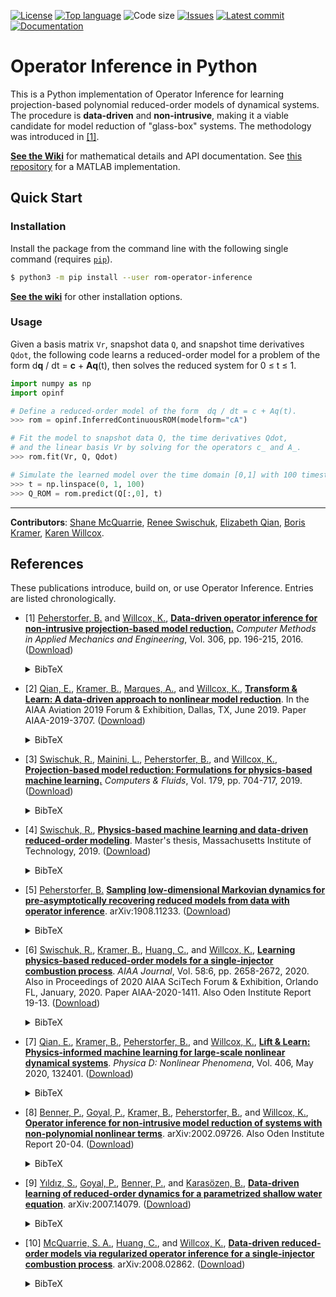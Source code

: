 [![License](https://img.shields.io/github/license/Willcox-Research-Group/rom-operator-inference-python3)](./LICENSE)
[![Top language](https://img.shields.io/github/languages/top/Willcox-Research-Group/rom-operator-inference-python3)](https://www.python.org)
![Code size](https://img.shields.io/github/languages/code-size/Willcox-Research-Group/rom-operator-inference-python3)
[![Issues](https://img.shields.io/github/issues/Willcox-Research-Group/rom-operator-inference-python3)](https://github.com/Willcox-Research-Group/rom-operator-inference-python3/issues)
[![Latest commit](https://img.shields.io/github/last-commit/Willcox-Research-Group/rom-operator-inference-python3)](https://github.com/Willcox-Research-Group/rom-operator-inference-python3/commits/main)
[![Documentation](https://img.shields.io/badge/Documentation-WIKI-important)](https://github.com/Willcox-Research-Group/rom-operator-inference-python3/wiki)

# Operator Inference in Python

This is a Python implementation of Operator Inference for learning projection-based polynomial reduced-order models of dynamical systems.
The procedure is **data-driven** and **non-intrusive**, making it a viable candidate for model reduction of "glass-box" systems.
The methodology was introduced in [\[1\]](#references).

[**See the Wiki**](https://github.com/Willcox-Research-Group/rom-operator-inference-Python3/wiki) for mathematical details and API documentation.
See [this repository](https://github.com/Willcox-Research-Group/rom-operator-inference-MATLAB) for a MATLAB implementation.

## Quick Start

### Installation

Install the package from the command line with the following single command (requires [`pip`](https://pypi.org/project/pip/)).
```bash
$ python3 -m pip install --user rom-operator-inference
```
[**See the wiki**](https://github.com/Willcox-Research-Group/rom-operator-inference-Python3/wiki) for other installation options.

### Usage

Given a basis matrix `Vr`, snapshot data `Q`, and snapshot time derivatives `Qdot`, the following code learns a reduced-order model for a problem of the form d**q** / dt = **c** + **Aq**(t), then solves the reduced system for 0 ≤ t ≤ 1.

```python
import numpy as np
import opinf

# Define a reduced-order model of the form  dq / dt = c + Aq(t).
>>> rom = opinf.InferredContinuousROM(modelform="cA")

# Fit the model to snapshot data Q, the time derivatives Qdot,
# and the linear basis Vr by solving for the operators c_ and A_.
>>> rom.fit(Vr, Q, Qdot)

# Simulate the learned model over the time domain [0,1] with 100 timesteps.
>>> t = np.linspace(0, 1, 100)
>>> Q_ROM = rom.predict(Q[:,0], t)
```

---

**Contributors**:
[Shane McQuarrie](https://github.com/shanemcq18),
[Renee Swischuk](https://github.com/swischuk),
[Elizabeth Qian](https://github.com/elizqian),
[Boris Kramer](http://kramer.ucsd.edu/),
[Karen Willcox](https://kiwi.oden.utexas.edu/).


## References

These publications introduce, build on, or use Operator Inference.
Entries are listed chronologically.

- \[1\] [Peherstorfer, B.](https://scholar.google.com/citations?user=C81WhlkAAAAJ) and [Willcox, K.](https://kiwi.oden.utexas.edu/),
[**Data-driven operator inference for non-intrusive projection-based model reduction.**](https://www.sciencedirect.com/science/article/pii/S0045782516301104)
_Computer Methods in Applied Mechanics and Engineering_, Vol. 306, pp. 196-215, 2016.
([Download](https://kiwi.oden.utexas.edu/papers/Non-intrusive-model-reduction-Peherstorfer-Willcox.pdf))<details><summary>BibTeX</summary><pre>
@article{PW2016OperatorInference,
    title     = {Data-driven operator inference for nonintrusive projection-based model reduction},
    author    = {Peherstorfer, B. and Willcox, K.},
    journal   = {Computer Methods in Applied Mechanics and Engineering},
    volume    = {306},
    pages     = {196--215},
    year      = {2016},
    publisher = {Elsevier}
}</pre></details>

- \[2\] [Qian, E.](https://scholar.google.com/citations?user=jnHI7wQAAAAJ), [Kramer, B.](http://kramer.ucsd.edu/), [Marques, A.](https://scholar.google.com/citations?user=d4tBWWwAAAAJ), and [Willcox, K.](https://kiwi.oden.utexas.edu/),
[**Transform & Learn: A data-driven approach to nonlinear model reduction**](https://arc.aiaa.org/doi/10.2514/6.2019-3707).
In the AIAA Aviation 2019 Forum & Exhibition, Dallas, TX, June 2019. Paper AIAA-2019-3707.
([Download](https://kiwi.oden.utexas.edu/papers/learn-data-driven-nonlinear-reduced-model-Qian-Willcox.pdf))<details><summary>BibTeX</summary><pre>
@inbook{QKMW2019TransformAndLearn,
    title     = {Transform \\& Learn: A data-driven approach to nonlinear model reduction},
    author    = {Qian, E. and Kramer, B. and Marques, A. N. and Willcox, K. E.},
    booktitle = {AIAA Aviation 2019 Forum},
    year      = {2018},
    address   = {Dallas, TX},
    note      = {Paper AIAA-2019-3707},
    doi       = {10.2514/6.2019-3707},
    URL       = {https://arc.aiaa.org/doi/abs/10.2514/6.2019-3707},
    eprint    = {https://arc.aiaa.org/doi/pdf/10.2514/6.2019-3707}
}</pre></details>

- \[3\] [Swischuk, R.](https://scholar.google.com/citations?user=L9D0LBsAAAAJ), [Mainini, L.](https://scholar.google.com/citations?user=1mo8GgkAAAAJ), [Peherstorfer, B.](https://scholar.google.com/citations?user=C81WhlkAAAAJ), and [Willcox, K.](https://kiwi.oden.utexas.edu/),
[**Projection-based model reduction: Formulations for physics-based machine learning.**](https://www.sciencedirect.com/science/article/pii/S0045793018304250)
_Computers & Fluids_, Vol. 179, pp. 704-717, 2019.
([Download](https://kiwi.oden.utexas.edu/papers/Physics-based-machine-learning-swischuk-willcox.pdf))<details><summary>BibTeX</summary><pre>
@article{SMPW2019PhysicsbasedML,
    title     = {Projection-based model reduction: Formulations for physics-based machine learning},
    author    = {Swischuk, R. and Mainini, L. and Peherstorfer, B. and Willcox, K.},
    journal   = {Computers \\& Fluids},
    volume    = {179},
    pages     = {704--717},
    year      = {2019},
    publisher = {Elsevier}
}</pre></details>

- \[4\] [Swischuk, R.](https://scholar.google.com/citations?user=L9D0LBsAAAAJ),
[**Physics-based machine learning and data-driven reduced-order modeling**](https://dspace.mit.edu/handle/1721.1/122682).
Master's thesis, Massachusetts Institute of Technology, 2019.
([Download](https://dspace.mit.edu/bitstream/handle/1721.1/122682/1123218324-MIT.pdf))<details><summary>BibTeX</summary><pre>
@phdthesis{swischuk2019MLandDDROM,
    title  = {Physics-based machine learning and data-driven reduced-order modeling},
    author = {Swischuk, Renee},
    year   = {2019},
    school = {Massachusetts Institute of Technology}
}</pre></details>

- \[5\] [Peherstorfer, B.](https://scholar.google.com/citations?user=C81WhlkAAAAJ)
[**Sampling low-dimensional Markovian dynamics for pre-asymptotically recovering reduced models from data with operator inference**](https://arxiv.org/abs/1908.11233).
arXiv:1908.11233.
([Download](https://arxiv.org/pdf/1908.11233.pdf))<details><summary>BibTeX</summary><pre>
@article{peherstorfer2019samplingMarkovian,
    title   = {Sampling low-dimensional Markovian dynamics for pre-asymptotically recovering reduced models from data with operator inference},
    author  = {Peherstorfer, Benjamin},
    journal = {arXiv preprint arXiv:1908.11233},
    year    = {2019}
}</pre></details>

- \[6\] [Swischuk, R.](https://scholar.google.com/citations?user=L9D0LBsAAAAJ), [Kramer, B.](http://kramer.ucsd.edu/), [Huang, C.](https://scholar.google.com/citations?user=lUXijaQAAAAJ), and [Willcox, K.](https://kiwi.oden.utexas.edu/),
[**Learning physics-based reduced-order models for a single-injector combustion process**](https://arc.aiaa.org/doi/10.2514/1.J058943).
_AIAA Journal_, Vol. 58:6, pp. 2658-2672, 2020.
Also in Proceedings of 2020 AIAA SciTech Forum & Exhibition, Orlando FL, January, 2020. Paper AIAA-2020-1411.
Also Oden Institute Report 19-13.
([Download](https://kiwi.oden.utexas.edu/papers/learning-reduced-model-combustion-Swischuk-Kramer-Huang-Willcox.pdf))<details><summary>BibTeX</summary><pre>
@article{SKHW2020ROMCombustion,
    title     = {Learning physics-based reduced-order models for a single-injector combustion process},
    author    = {Swischuk, R. and Kramer, B. and Huang, C. and Willcox, K.},
    journal   = {AIAA Journal},
    volume    = {58},
    number    = {6},
    pages     = {2658--2672},
    year      = {2020},
    publisher = {American Institute of Aeronautics and Astronautics}
}</pre></details>

- \[7\] [Qian, E.](https://scholar.google.com/citations?user=jnHI7wQAAAAJ), [Kramer, B.](http://kramer.ucsd.edu/), [Peherstorfer, B.](https://scholar.google.com/citations?user=C81WhlkAAAAJ), and [Willcox, K.](https://kiwi.oden.utexas.edu/),
[**Lift & Learn: Physics-informed machine learning for large-scale nonlinear dynamical systems**](https://www.sciencedirect.com/science/article/abs/pii/S0167278919307651).
_Physica D: Nonlinear Phenomena_, Vol. 406, May 2020, 132401.
([Download](https://kiwi.oden.utexas.edu/papers/lift-learn-scientific-machine-learning-Qian-Willcox.pdf))<details><summary>BibTeX</summary><pre>
@article{QKPW2020LiftAndLearn,
    title   = {Lift \\& Learn: Physics-informed machine learning for large-scale nonlinear dynamical systems.},
    author  = {Qian, E. and Kramer, B. and Peherstorfer, B. and Willcox, K.},
    journal = {Physica {D}: {N}onlinear {P}henomena},
    volume  = {406},
    pages   = {132401},
    url     = {https://doi.org/10.1016/j.physd.2020.132401},
    year    = {2020}
}</pre></details>

- \[8\] [Benner, P.](https://scholar.google.com/citations?user=6zcRrC4AAAAJ), [Goyal, P.](https://scholar.google.com/citations?user=9rEfaRwAAAAJ), [Kramer, B.](http://kramer.ucsd.edu/), [Peherstorfer, B.](https://scholar.google.com/citations?user=C81WhlkAAAAJ), and [Willcox, K.](https://kiwi.oden.utexas.edu/),
[**Operator inference for non-intrusive model reduction of systems with non-polynomial nonlinear terms**](https://arxiv.org/abs/2002.09726).
arXiv:2002.09726. Also Oden Institute Report 20-04.
([Download](https://kiwi.oden.utexas.edu/papers/Non-intrusive-nonlinear-model-reduction-Benner-Goyal-Kramer-Peherstorfer-Willcox.pdf))<details><summary>BibTeX</summary><pre>
@article{BGKPW2020OpInfNonPoly,
    title   = {Operator inference for non-intrusive model reduction of systems with non-polynomial nonlinear terms},
    author  = {Benner, P. and Goyal, P. and Kramer, B. and Peherstorfer, B. and Willcox, K.},
    journal = {arXiv preprint arXiv:2002.09726},
    year    = {2020}
}</pre></details>

- \[9\] [Yıldız, S.](https://scholar.google.com/citations?user=UVPD79MAAAAJ), [Goyal, P.](https://scholar.google.com/citations?user=9rEfaRwAAAAJ), [Benner, P.](https://scholar.google.com/citations?user=6zcRrC4AAAAJ), and [Karasözen, B.](https://scholar.google.com/citations?user=R906kj0AAAAJ),
[**Data-driven learning of reduced-order dynamics for a parametrized shallow water equation**](https://arxiv.org/abs/2007.14079).
arXiv:2007.14079.
([Download](https://arxiv.org/pdf/2007.14079.pdf))<details><summary>BibTeX</summary><pre>
@article{SGBK2020OpInfAffine,
    title   = {Data-Driven Learning of Reduced-order Dynamics for a Parametrized Shallow Water Equation},
    author  = {Y{\i}ld{\i}z, S. and Goyal, P. and Benner, P. and Karas{\\"o}zen, B.},
    journal = {arXiv preprint arXiv:2007.14079},
    year    = {2020}
}</pre></details>

- \[10\] [McQuarrie, S. A.](https://scholar.google.com/citations?user=qQ6JDJ4AAAAJ), [Huang, C.](https://scholar.google.com/citations?user=lUXijaQAAAAJ), and [Willcox, K.](https://kiwi.oden.utexas.edu/),
[**Data-driven reduced-order models via regularized operator inference for a single-injector combustion process**](https://arxiv.org/abs/2008.02862).
arXiv:2008.02862.
([Download](https://arxiv.org/pdf/2008.02862.pdf))<details><summary>BibTeX</summary><pre>
@article{MHW2020regOpInfCombustion,
    title   = {Data-driven reduced-order models via regularized operator inference for a single-injector combustion process},
    author  = {McQuarrie, S. A. and Huang, C. and Willcox, K.},
    journal = {arXiv preprint arXiv:2008.02862},
    year    = {2020}
}</pre></details>
